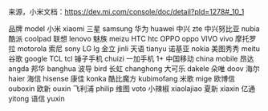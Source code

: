 来源，小米文档：https://dev.mi.com/console/doc/detail?pId=1278#_10_1  

品牌	model
小米	xiaomi
三星	samsung
华为	huawei
中兴	zte
中兴努比亚	nubia
酷派	coolpad
联想	lenovo
魅族	meizu
HTC	htc
OPPO	oppo
VIVO	vivo
摩托罗拉	motorola
索尼	sony
LG	lg
金立	jinli
天语	tianyu
诺基亚	nokia
美图秀秀	meitu
谷歌	google
TCL	tcl
锤子手机	chuizi
一加手机	1+
中国移动	china mobile
昂达	angda
邦华	banghua
波导	bird
长虹	changhong
大可乐	dakele
朵唯	doov
海尔	haier
海信	hisense
康佳	konka
酷比魔方	kubimofang
米歌	mige
欧博信	ouboxin
欧新	ouxin
飞利浦	philip
维图	voto
小辣椒	xiaolajiao
夏新	xiaxin
亿通	yitong
语信	yuxin
